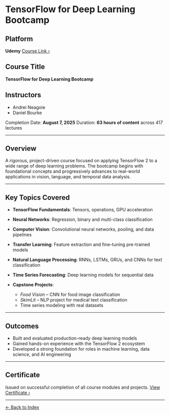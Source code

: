 #  TensorFlow for Deep Learning Bootcamp

## Platform

**Udemy**
[Course Link ›](https://www.udemy.com/share/104ssS3@Pr-J7TDUvmkotpCtfLdCQWwRxS_tSugweeRrqLvd6Kv1UQW9-QMGd5TH2lMPYPJewA==/)

## Course Title

**TensorFlow for Deep Learning Bootcamp**

## Instructors

* Andrei Neagoie
* Daniel Bourke

Completion Date: **August 7, 2025**
Duration: **63 hours of content** across 417 lectures

---

## Overview

A rigorous, project-driven course focused on applying TensorFlow 2 to a wide range of deep learning problems. The bootcamp begins with foundational concepts and progressively advances to real-world applications in vision, language, and temporal data analysis.

---

## Key Topics Covered

* **TensorFlow Fundamentals**: Tensors, operations, GPU acceleration
* **Neural Networks**: Regression, binary and multi-class classification
* **Computer Vision**: Convolutional neural networks, pooling, and data pipelines
* **Transfer Learning**: Feature extraction and fine-tuning pre-trained models
* **Natural Language Processing**: RNNs, LSTMs, GRUs, and CNNs for text classification
* **Time Series Forecasting**: Deep learning models for sequential data
* **Capstone Projects**:

  * *Food Vision* – CNN for food image classification
  * *SkimLit* – NLP project for medical text classification
  * Time series modeling with real datasets

---

## Outcomes

* Built and evaluated production-ready deep learning models
* Gained hands-on experience with the TensorFlow 2 ecosystem
* Developed a strong foundation for roles in machine learning, data science, and AI engineering

---

## Certificate

Issued on successful completion of all course modules and projects.
[View Certificate ›](https://drive.google.com/file/d/1Ybnc-uT81QDNtgm8HbOkBu8Fbir4ewMM/view?usp=sharing)

---

[← Back to Index](index.md)


